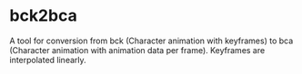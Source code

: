 # bck2bca
A tool for conversion from bck (Character animation with keyframes) to bca (Character animation with animation data per frame). Keyframes are interpolated linearly.
